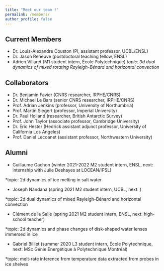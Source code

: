 ```yaml
---
title: "Meet our team !"
permalink: /members/
author_profile: false
---
```


Current Members
------
* Dr. Louis-Alexandre Couston (PI, assistant professor, UCBL/ENSL)
* Dr. Jason Reneuve (postdoctoral teaching fellow, ENSL)
* Adrien Villaret (M1 student intern, École Polytechnique)
*topic: 3d dual dynamics of mixed rotating Rayleigh-Bénard and horizontal convection*  

Collaborators
------
* Dr. Benjamin Favier (CNRS researcher, IRPHE/CNRS)
* Dr. Michael Le Bars (senior CNRS researcher, IRPHE/CNRS)
* Prof. Adrian Jenkins (professor, University of Northumbria)
* Prof. Martin Siegert (professor, Imperial University)
* Dr. Paul Holland (researcher, British Antarctic Survey)
* Prof. John Taylor (associate professor, Cambridge University)
* Dr. Eric Hester (Hedrick assistant adjunct professor, University of California Los Angeles)
* Prof. Daniel Lecoanet (assistant professor, Northwestern University)

Alumni
------
* Guillaume Gachon (winter 2021-2022 M2 student intern, ENSL, next: internship with Julie Deshayes at LOCEAN/IPSL)

*topic: 2d dynamics of ice melting in salt water
* Joseph Nandaha (spring 2021 M2 student intern, UCBL, next: )

*topic: 2d dual dynamics of mixed Rayleigh-Bénard and horizontal convection

* Clément de la Salle (spring 2021 M2 student intern, ENSL, next: high-school teacher)

*topic: 2d dynamics and phase changes of disk-shaped water lenses immersed in ice

* Gabriel Billiet (summer 2020 L3 student intern, École Polytechnique, next: MSc Génie Energétique à Polytechnique Montréal)

*topic: melt-rate inference from temperature data extracted from probes in ice shelves
